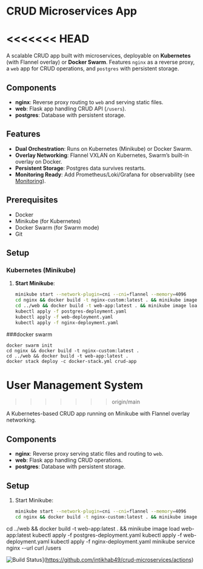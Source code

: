 # CRUD Microservices App
<<<<<<< HEAD
=======

A scalable CRUD app built with microservices, deployable on **Kubernetes** (with Flannel overlay) or **Docker Swarm**. Features `nginx` as a reverse proxy, a `web` app for CRUD operations, and `postgres` with persistent storage.

## Components
- **nginx**: Reverse proxy routing to `web` and serving static files.
- **web**: Flask app handling CRUD API (`/users`).
- **postgres**: Database with persistent storage.

## Features
- **Dual Orchestration**: Runs on Kubernetes (Minikube) or Docker Swarm.
- **Overlay Networking**: Flannel VXLAN on Kubernetes, Swarm’s built-in overlay on Docker.
- **Persistent Storage**: Postgres data survives restarts.
- **Monitoring Ready**: Add Prometheus/Loki/Grafana for observability (see [Monitoring](#monitoring)).

## Prerequisites
- Docker
- Minikube (for Kubernetes)
- Docker Swarm (for Swarm mode)
- Git

## Setup

### Kubernetes (Minikube)
1. **Start Minikube**:
   ```bash
   minikube start --network-plugin=cni --cni=flannel --memory=4096
   cd nginx && docker build -t nginx-custom:latest . && minikube image load nginx-custom:latest
   cd ../web && docker build -t web-app:latest . && minikube image load web-app:latest
   kubectl apply -f postgres-deployment.yaml
   kubectl apply -f web-deployment.yaml
   kubectl apply -f nginx-deployment.yaml
###docker swarm  
         
    docker swarm init
    cd nginx && docker build -t nginx-custom:latest .
    cd ../web && docker build -t web-app:latest .
    docker stack deploy -c docker-stack.yml crud-app
# User Management System
>>>>>>> origin/main

A Kubernetes-based CRUD app running on Minikube with Flannel overlay networking.

## Components
- **nginx**: Reverse proxy serving static files and routing to `web`.
- **web**: Flask app handling CRUD operations.
- **postgres**: Database with persistent storage.

## Setup
1. Start Minikube:
   ```bash
   minikube start --network-plugin=cni --cni=flannel --memory=4096
   cd nginx && docker build -t nginx-custom:latest . && minikube image load nginx-custom:latest
cd ../web && docker build -t web-app:latest . && minikube image load web-app:latest 
kubectl apply -f postgres-deployment.yaml
kubectl apply -f web-deployment.yaml
kubectl apply -f nginx-deployment.yaml
minikube service nginx --url
curl <URL>/users

![Build Status](https://github.com/intikhab49/crud-microservices/actions/workflows/deploy.yml/badge.svg)](https://github.com/intikhab49/crud-microservices/actions)